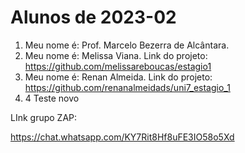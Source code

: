# Alunos de 2023-02

1. Meu nome é: Prof. Marcelo Bezerra de Alcântara.
2. Meu nome é: Melissa Viana. Link do projeto: https://github.com/melissareboucas/estagio1
3. Meu nome é: Renan Almeida. Link do projeto: https://github.com/renanalmeidads/uni7_estagio_1
4. 4 Teste novo

LInk grupo ZAP:

https://chat.whatsapp.com/KY7Rit8Hf8uFE3IO58o5Xd
